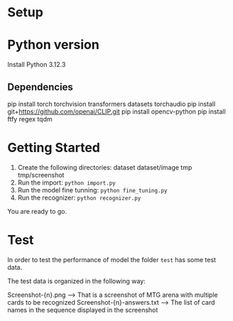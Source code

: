 # Setup

# Python version

Install Python 3.12.3

## Dependencies

pip install torch torchvision transformers datasets torchaudio
pip install git+https://github.com/openai/CLIP.git
pip install opencv-python
pip install ftfy regex tqdm

# Getting Started

1. Create the following directories: dataset dataset/image tmp tmp/screenshot
2. Run the import: `python import.py`
3. Run the model fine tunning: `python fine_tuning.py`
4. Run the recognizer: `python recognizer.py`

You are ready to go.

# Test

In order to test the performance of model the folder `test` has some test data.

The test data is organized in the following way:

Screenshot-{n}.png --> That is a screenshot of MTG arena with multiple cards to be recognized
Screenshot-{n}-answers.txt --> The list of card names in the sequence displayed in the screenshot
